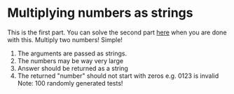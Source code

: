 # Multiplying numbers as strings

This is the first part. You can solve the second part [here](https://www.codewars.com/kata/multiplying-numbers-as-strings-part-ii/javascript) when you are done with this. Multiply two numbers! Simple!

1. The arguments are passed as strings.
2. The numbers may be way very large
3. Answer should be returned as a string
4. The returned "number" should not start with zeros e.g. 0123 is invalid
   Note: 100 randomly generated tests!
